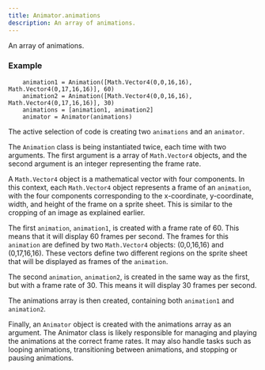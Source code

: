 ```yaml
---
title: Animator.animations
description: An array of animations.
---
```

An array of animations.

### Example
```
    animation1 = Animation([Math.Vector4(0,0,16,16), Math.Vector4(0,17,16,16)], 60)
    animation2 = Animation([Math.Vector4(0,0,16,16), Math.Vector4(0,17,16,16)], 30)
    animations = [animation1, animation2]
    animator = Animator(animations)
```

The active selection of code is creating two `animations` and an `animator`.

The `Animation` class is being instantiated twice, each time with two arguments. The first argument is a array of `Math.Vector4` objects, and the second argument is an integer representing the frame rate.

A `Math.Vector4` object is a mathematical vector with four components. In this context, each `Math.Vector4` object represents a frame of an `animation`, with the four components corresponding to the x-coordinate, y-coordinate, width, and height of the frame on a sprite sheet. This is similar to the cropping of an image as explained earlier.

The first `animation`, `animation1`, is created with a frame rate of 60. This means that it will display 60 frames per second. The frames for this `animation` are defined by two `Math.Vector4` objects: (0,0,16,16) and (0,17,16,16). These vectors define two different regions on the sprite sheet that will be displayed as frames of the `animation`.

The second `animation`, `animation2`, is created in the same way as the first, but with a frame rate of 30. This means it will display 30 frames per second.

The animations array is then created, containing both `animation1` and `animation2`.

Finally, an `Animator` object is created with the animations array as an argument. The Animator class is likely responsible for managing and playing the animations at the correct frame rates. It may also handle tasks such as looping animations, transitioning between animations, and stopping or pausing animations.